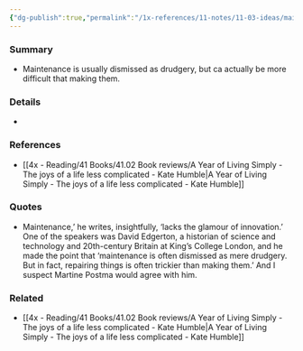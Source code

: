 ```yaml
---
{"dg-publish":true,"permalink":"/1x-references/11-notes/11-03-ideas/maintenance-appears-dull-in-comparison-to-innovation/","title":"Maintenance appears dull in comparison to innovation","created":"2024-08-13T09:02:54.572+03:00","updated":"2024-08-16T20:51:02.987+03:00"}
---
```



### Summary
- Maintenance is usually dismissed as drudgery, but ca actually be more difficult that making them.

### Details
- 

### References
- [[4x - Reading/41 Books/41.02 Book reviews/A Year of Living Simply - The joys of a life less complicated - Kate Humble\|A Year of Living Simply - The joys of a life less complicated - Kate Humble]]

### Quotes
- Maintenance,’ he writes, insightfully, ‘lacks the glamour of innovation.’ One of the speakers was David Edgerton, a historian of science and technology and 20th-century Britain at King’s College London, and he made the point that ‘maintenance is often dismissed as mere drudgery. But in fact, repairing things is often trickier than making them.’ And I suspect Martine Postma would agree with him.

### Related
- [[4x - Reading/41 Books/41.02 Book reviews/A Year of Living Simply - The joys of a life less complicated - Kate Humble\|A Year of Living Simply - The joys of a life less complicated - Kate Humble]]